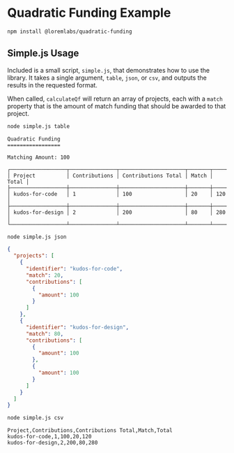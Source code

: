 # Quadratic Funding Example

```sh
npm install @loremlabs/quadratic-funding
```

## Simple.js Usage

Included is a small script, `simple.js`, that demonstrates how to use the library. It takes a single argument, `table`, `json`, or `csv`, and outputs the results in the requested format.

When called, `calculateQf` will return an array of projects, each with a `match` property that is the amount of match funding that should be awarded to that project.

```sh
node simple.js table
```

```
Quadratic Funding
=================

Matching Amount: 100

┌──────────────────┬───────────────┬─────────────────────┬───────┬───────┐
│ Project          │ Contributions │ Contributions Total │ Match │ Total │
├──────────────────┼───────────────┼─────────────────────┼───────┼───────┤
│ kudos-for-code   │ 1             │ 100                 │ 20    │ 120   │
├──────────────────┼───────────────┼─────────────────────┼───────┼───────┤
│ kudos-for-design │ 2             │ 200                 │ 80    │ 280   │
└──────────────────┴───────────────┴─────────────────────┴───────┴───────┘
```

```sh
node simple.js json
```

```json
{
  "projects": [
    {
      "identifier": "kudos-for-code",
      "match": 20,
      "contributions": [
        {
          "amount": 100
        }
      ]
    },
    {
      "identifier": "kudos-for-design",
      "match": 80,
      "contributions": [
        {
          "amount": 100
        },
        {
          "amount": 100
        }
      ]
    }
  ]
}
```

```sh
node simple.js csv
```

```
Project,Contributions,Contributions Total,Match,Total
kudos-for-code,1,100,20,120
kudos-for-design,2,200,80,280
```
